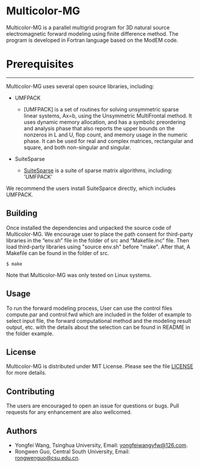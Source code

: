 # Multicolor-MG

Multicolor-MG is a parallel multigrid program for 3D natural source electromagnetic forward modeling 
using finite difference method. The program is developed in Fortran language based on the ModEM code.


# Prerequisites
-------------

Multicolor-MG uses several open source libraries, including:

- UMFPACK
  - [UMFPACK] is a set of routines for solving unsymmetric sparse linear systems, Ax=b, 
    using the Unsymmetric MultiFrontal method. It uses dynamic memory allocation, and 
	has a symbolic preordering and analysis phase that also reports the upper bounds 
	on the nonzeros in L and U, flop count, and memory usage in the numeric phase.
	It can be used for real and complex matrices, rectangular and square, and both 
	non-singular and singular.

- SuiteSparse
  - [SuiteSparse](https://people.engr.tamu.edu/davis/suitesparse.html) is a suite of 
    sparse matrix algorithms, including: 'UMFPACK'
	
We recommend the users install SuiteSparce directly, which includes UMFPACK.


Building
--------

Once installed the dependencies and unpacked the source code of Multicolor-MG.
We encourage user to place the path consent for third-party libraries in the 
“env.sh” file in the folder of src and “Makefile.inc” file. Then load 
third-party libraries using "source env.sh" before "make". After that, A Makefile 
can be found in the folder of src.

    $ make

Note that Multicolor-MG was only tested on Linux systems. 

Usage
-----

To run the forward modeling process, User can use the control files compute.par 
and control.fwd which are included in the folder of example to select input file, 
the forward computational method and the modeling result output, etc. with the 
details about the selection can be found in README in the folder example.


License
-------

Multicolor-MG is distributed under MIT License. Please see the file [LICENSE](./LICENSE)
for more details.

Contributing
------------

The users are encouraged to open an issue for questions or bugs. Pull requests for
any enhancement are also wellcomed.

Authors
-------

- Yongfei Wang, Tsinghua University, Email: <yongfeiwangyfw@126.com>.
- Rongwen Guo, Central South University, Email: <rongwenguo@csu.edu.cn>.




